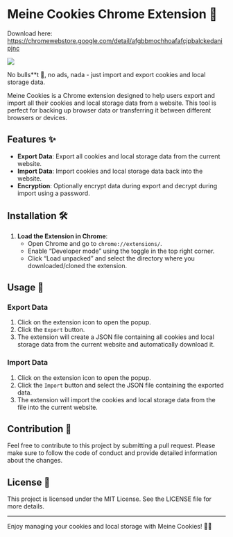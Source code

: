 # Meine Cookies Chrome Extension 🍪

Download here: https://chromewebstore.google.com/detail/afgbbmochhoafafcjpbalckedanipjnc

![](https://i.ibb.co/MgZkJ8Z/Xnapper-2024-08-03-16-28-28.png)

No bulls\*\*t 💩, no ads, nada - just import and export cookies and local storage data.

Meine Cookies is a Chrome extension designed to help users export and import all their cookies and local storage data from a website. This tool is perfect for backing up browser data or transferring it between different browsers or devices.

## Features ✨

- **Export Data**: Export all cookies and local storage data from the current website.
- **Import Data**: Import cookies and local storage data back into the website.
- **Encryption**: Optionally encrypt data during export and decrypt during import using a password.


## Installation 🛠️

1. **Load the Extension in Chrome**:
   - Open Chrome and go to `chrome://extensions/`.
   - Enable “Developer mode” using the toggle in the top right corner.
   - Click “Load unpacked” and select the directory where you downloaded/cloned the extension.

## Usage 🚀

### Export Data

1. Click on the extension icon to open the popup.
2. Click the `Export` button.
3. The extension will create a JSON file containing all cookies and local storage data from the current website and automatically download it.

### Import Data

1. Click on the extension icon to open the popup.
2. Click the `Import` button and select the JSON file containing the exported data.
3. The extension will import the cookies and local storage data from the file into the current website.

## Contribution 🤝

Feel free to contribute to this project by submitting a pull request. Please make sure to follow the code of conduct and provide detailed information about the changes.

## License 📜

This project is licensed under the MIT License. See the LICENSE file for more details.

---

Enjoy managing your cookies and local storage with Meine Cookies! 🍪✨
